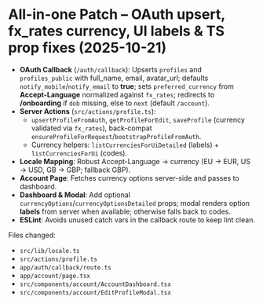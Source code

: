 # All-in-one Patch – OAuth upsert, fx_rates currency, UI labels & TS prop fixes (2025-10-21)

- **OAuth Callback** (`/auth/callback`): Upserts `profiles` and `profiles_public` with full_name, email, avatar_url; defaults `notify_mobile`/`notify_email` to **true**; sets `preferred_currency` from **Accept-Language** normalized against `fx_rates`; redirects to **/onboarding** if `dob` missing, else to `next` (default `/account`).
- **Server Actions** (`src/actions/profile.ts`):
  - `upsertProfileFromAuth`, `getProfileForEdit`, `saveProfile` (currency validated via `fx_rates`), back-compat `ensureProfileForRequest`/`bootstrapProfileFromAuth`.
  - Currency helpers: `listCurrenciesForUiDetailed` (labels) + `listCurrenciesForUi` (codes).
- **Locale Mapping**: Robust Accept-Language → currency (EU → EUR, US → USD, GB → GBP; fallback GBP).
- **Account Page**: Fetches currency options server-side and passes to dashboard.
- **Dashboard & Modal**: Add optional `currencyOptions`/`currencyOptionsDetailed` props; modal renders option **labels** from server when available; otherwise falls back to codes.
- **ESLint**: Avoids unused catch vars in the callback route to keep lint clean.

Files changed:

- `src/lib/locale.ts`
- `src/actions/profile.ts`
- `app/auth/callback/route.ts`
- `app/account/page.tsx`
- `src/components/account/AccountDashboard.tsx`
- `src/components/account/EditProfileModal.tsx`
